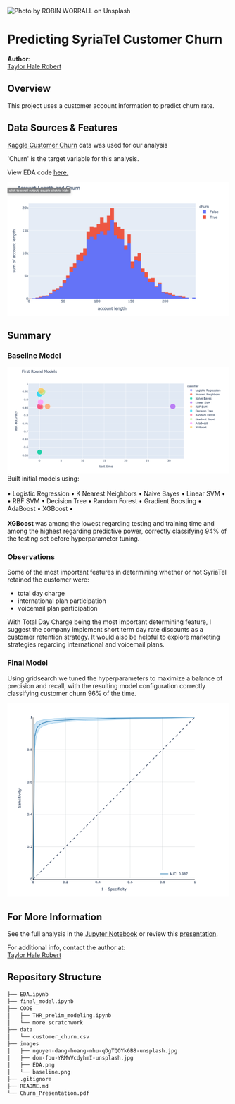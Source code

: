 ![Photo by <a href="https://unsplash.com/photos/FPt10LXK0cg">ROBIN WORRALL</a> on <a href="https://unsplash.com/photos/qDgTQOYk6B8">Unsplash</a>
  ](./images/robin-worrall-FPt10LXK0cg-unsplash.jpg)

# Predicting SyriaTel Customer Churn

**Author**: <br>[Taylor Hale Robert](mailto:taylorhale11@gmail.com)


## Overview

This project uses a customer account information to predict churn rate.

## Data Sources & Features

[Kaggle Customer Churn](https://www.kaggle.com/becksddf/churn-in-telecoms-dataset) data was used for our analysis

'Churn' is the target variable for this analysis. 

View EDA code [here.](./EDA.ipynb)

![eda plot](./images/EDA.png)

## Summary
### Baseline Model
![baseline regression](./images/initial_models.png)
Built initial models using:<br><br>
• Logistic Regression • K Nearest Neighbors • Naive Bayes • Linear SVM •<br>
• RBF SVM • Decision Tree • Random Forest • Gradient Boosting • AdaBoost • XGBoost • <br><br>
**XGBoost** was among the lowest regarding testing and training time and among the highest regarding predictive power, correctly classifying 94% of the testing set before hyperparameter tuning.
   

### Observations
Some of the most important features in determining whether or not SyriaTel retained the customer were: 
<ul><li>total day charge</li>
    <li>international plan participation</li>
    <li>voicemail plan participation</li></ul>

With Total Day Charge being the most important determining feature, I suggest the company implement short term day rate discounts as a customer retention strategy. It would also be helpful to explore marketing strategies regarding international and voicemail plans.

### Final Model
Using gridsearch we tuned the hyperparameters to maximize a balance of precision and recall, with the resulting model configuration correctly classifying customer churn 96% of the time.

![ROC/AUC curve](./images/roc_auc.png)

## For More Information

See the full analysis in the [Jupyter Notebook](./final-model.ipynb) or review this [presentation](./Churn_Presentation.pdf).

For additional info, contact the author at:<br>
[Taylor Hale Robert](mailto:taylorhale11@gmail.com)


## Repository Structure

```
├── EDA.ipynb
├── final_model.ipynb
├── CODE
│   ├── THR_prelim_modeling.ipynb
│   └── more scratchwork
├── data
│   └── customer_churn.csv
├── images
│   ├── nguyen-dang-hoang-nhu-qDgTQOYk6B8-unsplash.jpg
│   ├── dom-fou-YRMWVcdyhmI-unsplash.jpg
│   ├── EDA.png
│   └── baseline.png
├── .gitignore
├── README.md
└── Churn_Presentation.pdf
